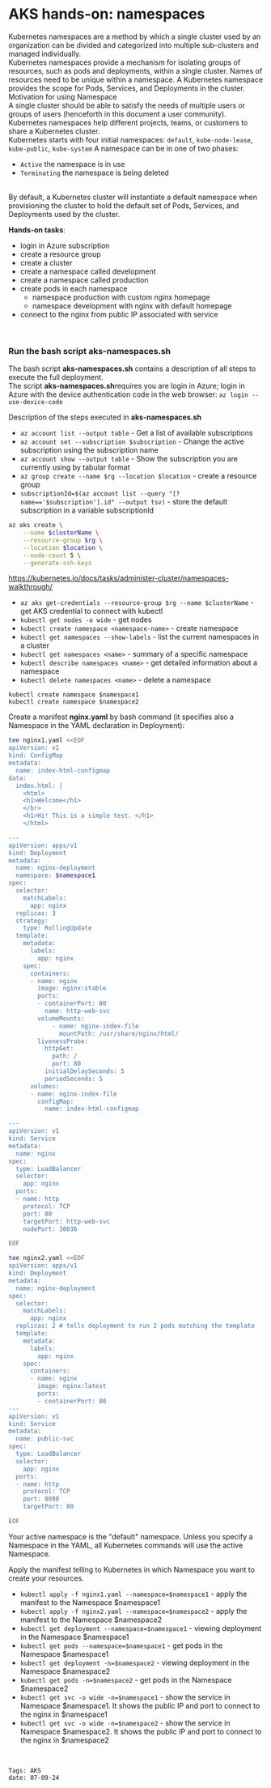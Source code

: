 
<properties
pageTitle= 'AKS hands-on: Namespace'
description= "AKS hands-on: Namespace"
services="AKS"
documentationCenter="https://github.com/fabferri/"
authors="fabferri"
editor=""/>

<tags
   ms.service="AKS"
   ms.devlang="AKS"
   ms.topic="article"
   ms.tgt_pltfrm="AKS"
   ms.workload="AKS"
   ms.date="08/09/2024"
   ms.author="fabferri" />

# AKS hands-on: namespaces
Kubernetes namespaces are a method by which a single cluster used by an organization can be divided and categorized into multiple sub-clusters and managed individually.<br>
Kubernetes namespaces provide a mechanism for isolating groups of resources, such as pods and deployments, within a single cluster. Names of resources need to be unique within a namespace.
A Kubernetes namespace provides the scope for Pods, Services, and Deployments in the cluster.
<br>
Motivation for using Namespace <br>
A single cluster should be able to satisfy the needs of multiple users or groups of users (henceforth in this document a user community).
Kubernetes namespaces help different projects, teams, or customers to share a Kubernetes cluster.
<br>
Kubernetes starts with four initial namespaces: `default`, `kube-node-lease`, `kube-public`, `kube-system`
A namespace can be in one of two phases: 
- `Active` the namespace is in use
- `Terminating` the namespace is being deleted
<br>
By default, a Kubernetes cluster will instantiate a default namespace when provisioning the cluster to hold the default set of Pods, Services, and Deployments used by the cluster.



**Hands-on tasks**: <br>
- login in Azure subscription
- create a resource group
- create a cluster
- create a namespace called development
- create a namespace called production
- create pods in each namespace
  - namespace production with custom nginx homepage
  - namespace development with nginx with default homepage
- connect to the nginx from public IP associated with service 

<br>

### <a name="create the full deployment"></a> Run the bash script aks-namespaces.sh
The bash script **aks-namespaces.sh** contains a description of all steps to execute the full deployment.<br>
The script **aks-namespaces.sh**requires you are login in Azure; login in Azure with the device authentication code in the web browser:
`az login --use-device-code` 

Description of the steps executed in **aks-namespaces.sh** <br>
- `az account list --output table`  - Get a list of available subscriptions <br>
- `az account set --subscription $subscription` - Change the active subscription using the subscription name 
- `az account show --output table`              - Show the subscription you are currently using by tabular format <br>
- `az group create --name $rg --location $location` - create a resource group
- `subscriptionId=$(az account list --query "[?name=='$subscription'].id" --output tsv)` - store the default subscription in a variable subscriptionId


```bash
az aks create \
    --name $clusterName \
    --resource-group $rg \
    --location $location \
    --node-count 5 \
    --generate-ssh-keys
```
https://kubernetes.io/docs/tasks/administer-cluster/namespaces-walkthrough/

- `az aks get-credentials --resource-group $rg --name $clusterName` - get AKS credential to connect with kubectl
- `kubectl get nodes -o wide` - get nodes
- `kubectl create namespace <namespace-name>` - create namespace 
- `kubectl get namespaces --show-labels` - list the current namespaces in a cluster
- `kubectl get namespaces <name>` - summary of a specific namespace
- `kubectl describe namespaces <name>` - get detailed information about a namespace
- `kubectl delete namespaces <name>` - delete a namespace
```console
kubectl create namespace $namespace1
kubectl create namespace $namespace2
```


Create a manifest **nginx.yaml** by bash command (it specifies also a Namespace in the YAML declaration in Deployment): 
```bash
tee nginx1.yaml <<EOF
apiVersion: v1
kind: ConfigMap
metadata:
  name: index-html-configmap
data:
  index.html: |
    <html>
    <h1>Welcome</h1>
    </br>
    <h1>Hi! This is a simple test. </h1>
    </html>

---
apiVersion: apps/v1
kind: Deployment
metadata:
  name: nginx-deployment
  namespace: $namespace1
spec:
  selector:
    matchLabels:
      app: nginx
  replicas: 3
  strategy:
    type: RollingUpdate
  template:
    metadata:
      labels:
        app: nginx
    spec:
      containers:
      - name: nginx
        image: nginx:stable
        ports:
        - containerPort: 80
          name: http-web-svc
        volumeMounts:
            - name: nginx-index-file
              mountPath: /usr/share/nginx/html/
        livenessProbe:
          httpGet:
            path: /
            port: 80
          initialDelaySeconds: 5
          periodSeconds: 5    
      volumes:
      - name: nginx-index-file
        configMap:
          name: index-html-configmap

---
apiVersion: v1
kind: Service
metadata:
  name: nginx
spec:
  type: LoadBalancer
  selector:
    app: nginx
  ports:
  - name: http
    protocol: TCP
    port: 80
    targetPort: http-web-svc
    nodePort: 30036

EOF
```

```bash
tee nginx2.yaml <<EOF
apiVersion: apps/v1
kind: Deployment
metadata:
  name: nginx-deployment
spec:
  selector:
    matchLabels:
      app: nginx
  replicas: 2 # tells deployment to run 2 pods matching the template
  template:
    metadata:
      labels:
        app: nginx
    spec:
      containers:
      - name: nginx
        image: nginx:latest
        ports:
        - containerPort: 80
---
apiVersion: v1
kind: Service
metadata:
  name: public-svc
spec:
  type: LoadBalancer
  selector:
    app: nginx
  ports:
  - name: http
    protocol: TCP
    port: 8080
    targetPort: 80

EOF
```
Your active namespace is the "default" namespace. Unless you specify a Namespace in the YAML, all Kubernetes commands will use the active Namespace.

Apply the manifest telling to Kubernetes in which Namespace you want to create your resources.
- `kubectl apply -f nginx1.yaml --namespace=$namespace1` - apply the manifest to the Namespace $namespace1
- `kubectl apply -f nginx2.yaml --namespace=$namespace2` - apply the manifest to the Namespace $namespace2
- `kubectl get deployment --namespace=$namespace1` - viewing deployment in the Namespace $namespace1
- `kubectl get pods --namespace=$namespace1` - get pods in the Namespace $namespace1
- `kubectl get deployment -n=$namespace2` - viewing deployment in the Namespace $namespace2
- `kubectl get pods -n=$namespace2` - get pods in the Namespace $namespace2
- `kubectl get svc -o wide -n=$namespace1` - show the service in  Namespace $namespace1. It shows the public IP and port to connect to the nginx in $namespace1
- `kubectl get svc -o wide -n=$namespace2` - show the service in  Namespace $namespace2. It shows the public IP and port to connect to the nginx in $namespace2

<br>


`Tags: AKS` <br>
`date: 07-09-24`